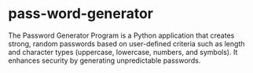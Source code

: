 # pass-word-generator
The Password Generator Program is a Python application that creates strong, random passwords based on user-defined criteria such as length and character types (uppercase, lowercase, numbers, and symbols). It enhances security by generating unpredictable passwords.
